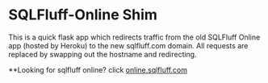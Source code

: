 # SQLFluff-Online Shim

This is a quick flask app which redirects traffic from the old SQLFluff Online app 
(hosted by Heroku) to the new sqlfluff.com domain. All requests are replaced by swapping 
out the hostname and redirecting.

**Looking for sqlfluff online? click [online.sqlfluff.com](https://online.sqlfluff.com/)
